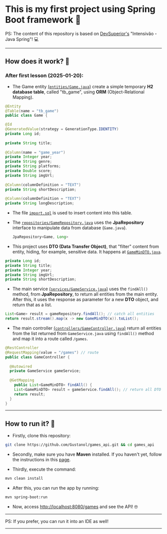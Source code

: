 # This is my first project using Spring Boot framework 🥳

PS: The content of this repository is based on
[DevSuperior's](https://github.com/devsuperior) "Intensivão - Java Spring"!
💻

---

## How does it work? 🤔

### After first lesson (2025-01-20):

- The Game entity
[(`entities/Game.java`)](./src/main/java/com/example/Spring/Boot/Project/entities/Game.java)
create a simple
temporary **H2 database table**, called "tb_game", using **ORM**
(Object-Relational Mapping). 

```java
@Entity
@Table(name = "tb_game")
public class Game {

@Id
@GeneratedValue(strategy = GenerationType.IDENTITY)
private Long id;
	
private String title;
	
@Column(name = "game_year")
private Integer year;
private String genre;
private String platforms;
private Double score;
private String imgUrl;
  
@Column(columnDefinition = "TEXT")
private String shortDescription;
  
@Column(columnDefinition = "TEXT")
private String longDescription; 
```

  - The file [`import.sql`](./src/main/resources/import.sql) is used to insert content into this table.
- The [`repositories/GameRepository.java`](./src/main/java/com/example/Spring/Boot/Project/repositories/GameRepository.java)
uses the **JpaRepository** interface to manipulate data from database
(`Game.java`).

  ```java
  JpaRepository<Game, Long>
  ```
- This project uses **DTO (Data Transfer Object)**, that "filter" content from
entity, hiding, for example, sensitive data. It happens at
[`GameMinDTO.java`](./src/main/java/com/example/Spring/Boot/Project/dto/GameMinDTO.java).

```java
private Long id;
private String title;
private Integer year;
private String imgUrl;
private String shortDescription; 
```

- The main service
[(`services/GameService.java`)](./src/main/java/com/example/Spring/Boot/Project/services/GameService.java)
uses the `findAll()` method, from **JpaRepository**, to return all entities from the main entity.
After this, it uses the response as parameter for a new **DTO** object, and
return that as a list.

```java
List<Game> result = gameRepository.findAll(); // catch all entities
return result.stream().map(x -> new GameMinDTO(x)).toList();
```

- The main controller
[(`controllers/GameController.java`)](./src/main/java/com/example/Spring/Boot/Project/controllers/GameController.java)
return all entities from the list returned from `GameService.java` using
`findAll()` method and map it into a route called `/games`.

```java
@RestController
@RequestMapping(value = "/games") // route
public class GameController {
   
  @Autowired
  private GameService gameService;
   
  @GetMapping
 	public List<GameMinDTO> findAll() {
  	List<GameMinDTO> result = gameService.findAll(); // return all DTO entities
  	return result;
  }
}
```

---

## How to run it? 🤖

- Firstly, clone this repository:

```bash
git clone https://github.com/Gustanol/games_api.git && cd games_api
```

- Secondly, make sure you have **Maven** installed. If you haven't yet, follow the instructions in this [page](https://maven.apache.org/download.cgi).

- Thirdly, execute the command:

```bash
mvn clean install
```

- After this, you can run the app by running:

```bash
mvn spring-boot:run
```

- Now, access [http://localhost:8080/games](http://localhost:8080/games) and see
the API! 🤓

---

PS: If you prefer, you can run it into an IDE as well!

---